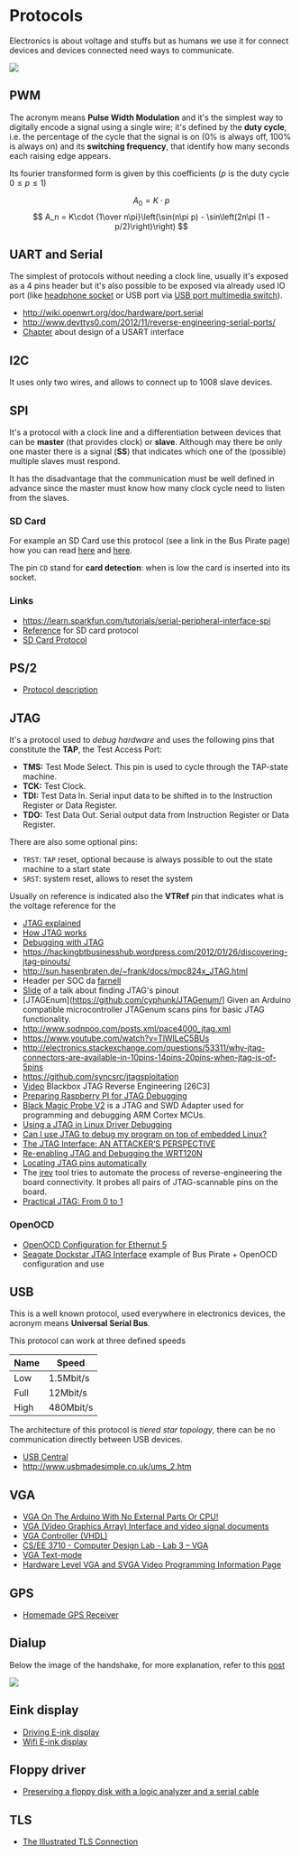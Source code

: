# Protocols

Electronics is about voltage and stuffs but as humans we use it for
connect devices and devices connected need ways to communicate.

![](Images/connectors.jpg)

## PWM

The acronym means **Pulse Width Modulation** and it's the simplest
way to digitally encode a signal using a single wire; it's defined
by the **duty cycle**, i.e. the percentage of the cycle that the
signal is on (0% is always off, 100% is always on) and its **switching frequency**,
that identify how many seconds each raising edge appears.

Its fourier transformed form is given by this coefficients ($p$ is the duty cycle
$0\leq p\leq 1$)

$$
A_0 = K\cdot p
$$
$$
A_n = K\cdot {1\over n\pi}\left(\sin(n\pi p) - \sin\left(2n\pi (1 - p/2)\right)\right)
$$

## UART and Serial

The simplest of protocols without needing a clock line, usually it's exposed
as a 4 pins header but it's also possible to be exposed via already used IO
port (like [headphone socket](http://www.pabr.org/consolejack/consolejack.en.html) or
USB port via [USB port multimedia switch](https://www.fairchildsemi.com/datasheets/FS/FSA9280A.pdf)).

 - http://wiki.openwrt.org/doc/hardware/port.serial
 - http://www.devttys0.com/2012/11/reverse-engineering-serial-ports/
 - [Chapter](http://users.ece.utexas.edu/~valvano/Volume1/E-Book/C11_SerialInterface.htm) about design of a USART interface

## I2C

It uses only two wires, and allows to connect up to 1008 slave devices.

## SPI

It's a protocol with a clock line and a differentiation between devices that can be
**master** (that provides clock) or **slave**. Although may there be only one master
there is a signal (**SS**) that indicates which one of the (possible) multiple slaves
must respond.

It has the disadvantage that the communication must be well defined in advance since the
master must know how many clock cycle need to listen from the slaves.

### SD Card

For example an SD Card use this protocol (see a link in the Bus Pirate page) how you can
read [here](http://elm-chan.org/docs/mmc/mmc_e.html) and [here](http://www.dejazzer.com/ee379/lecture_notes/lec12_sd_card.pdf).

The pin ``CD`` stand for **card detection**: when is low the card is inserted into its socket.

### Links

 - https://learn.sparkfun.com/tutorials/serial-peripheral-interface-spi
 - [Reference](https://www.sdcard.org/downloads/pls/part1_410.pdf) for SD card protocol
 - [SD Card Protocol](http://wiki.seabright.co.nz/wiki/SdCardProtocol.html)

## PS/2

 - [Protocol description](http://www.computer-engineering.org/ps2protocol/)

## JTAG


It's a protocol used to _debug hardware_ and uses the following pins that constitute the **TAP**,
the Test Access Port:

 - **TMS:** Test Mode Select. This pin is used to cycle through the TAP-state machine.
 - **TCK:** Test Clock.
 - **TDI:** Test Data In. Serial input data to be shifted in to the Instruction Register or Data Register.
 - **TDO:** Test Data Out.  Serial output data from Instruction Register or Data Register.

There are also some optional pins:

 - ``TRST``: ``TAP`` reset, optional because is always possible to out the state machine to a start state
 - ``SRST``: system reset, allows to reset the system

Usually on reference is indicated also the **VTRef** pin that indicates what is the voltage reference
for the 

 - [JTAG explained](http://blog.senr.io/blog/jtag-explained)
 - [How JTAG works](http://www.fpga4fun.com/JTAG2.html)
 - [Debugging with JTAG](http://elinux.org/images/5/56/DebuggingWithJtagCelf2009.pdf)
 - https://hackingbtbusinesshub.wordpress.com/2012/01/26/discovering-jtag-pinouts/
 - http://sun.hasenbraten.de/~frank/docs/mpc824x_JTAG.html
 - Header per SOC da [farnell](http://uk.farnell.com/fci/20021121-00010c4lf/connector-header-smt-r-a-1-27mm/dp/1865279?ost=609-3695-1-ND)
 - [Slide](http://elinux.org/images/d/d6/Jtag.pdf) of a talk about finding JTAG's pinout
 - [JTAGEnum](https://github.com/cyphunk/JTAGenum/] Given an Arduino compatible microcontroller JTAGenum scans pins for basic JTAG functionality.
 - http://www.sodnpoo.com/posts.xml/pace4000_jtag.xml
 - https://www.youtube.com/watch?v=TlWlLeC5BUs
 - http://electronics.stackexchange.com/questions/53311/why-jtag-connectors-are-available-in-10pins-14pins-20pins-when-jtag-is-of-5pins
 - https://github.com/syncsrc/jtagsploitation
 - [Video](https://www.youtube.com/watch?v=Up0697E5DGc) Blackbox JTAG Reverse Engineering [26C3]
 - [Preparing Raspberry PI for JTAG Debugging](http://sysprogs.com/VisualKernel/tutorials/raspberry/jtagsetup/)
 - [Black Magic Probe V2](http://1bitsquared.de/products/black-magic-probe) is a JTAG and SWD Adapter used for programming and debugging ARM Cortex MCUs.
 - [Using a JTAG in Linux Driver Debugging](http://elinux.org/images/f/ff/JTAG_In_Linux_Driver_Debug_Anderson.pdf)
 - [Can I use JTAG to debug my program on top of embedded Linux?](https://stackoverflow.com/questions/8755594/can-i-use-jtag-to-debug-my-program-on-top-of-embedded-linux)
 - [The JTAG Interface: AN ATTACKER’S PERSPECTIVE](https://optivstorage.blob.core.windows.net/web/file/55e86eae3f04450d9bafcbb3a94559ca/JTAG.Whitepaper.pdf)
 - [Re-enabling JTAG and Debugging the WRT120N](http://www.devttys0.com/2014/02/re-enabling-jtag-and-debugging-the-wrt120n/)
 - [Locating JTAG pins automatically](http://elinux.org/images/d/d6/Jtag.pdf)
 - The [jrev](http://nsa.unaligned.org/jrev.php) tool tries to automate the process of reverse-engineering the board connectivity. It probes all pairs of JTAG-scannable pins on the board.
 - [Practical JTAG: From 0 to 1](https://cansecwest.com/slides/2018/Practical%20JTAGfrom%200%20to%201%20-%20hyperchem,%20Tencent's%20XuanwulLab.pdf)

### OpenOCD

 - [OpenOCD Configuration for Ethernut 5](http://www.ethernut.de/en/hardware/enut5/openocd.html)
 - [Seagate Dockstar JTAG Interface](https://www.rudiswiki.de/wiki/DockStarJTAG) example of Bus Pirate + OpenOCD configuration and use

## USB

This is a well known protocol, used everywhere in electronics devices, the acronym means **Universal Serial Bus**.

This protocol can work at three defined speeds

|Name | Speed |
|-----|-----------|
|Low  | 1.5Mbit/s |
|Full | 12Mbit/s  |
|High | 480Mbit/s |

The architecture of this protocol is *tiered star topology*, there can be no communication directly between USB devices.

 - [USB Central](http://janaxelson.com/usb.htm)
 - http://www.usbmadesimple.co.uk/ums_2.htm

## VGA

 - [VGA On The Arduino With No External Parts Or CPU!](http://dpeckett.com/vga-on-the-arduino-with-no-external-parts)
 - [VGA (Video Graphics Array) Interface and video signal documents](http://martin.hinner.info/vga/)
 - [VGA Controller (VHDL)](https://eewiki.net/pages/viewpage.action?pageId=15925278)
 - [CS/EE 3710 - Computer Design Lab - Lab 3 – VGA](http://www.eng.utah.edu/~cs3710/labs/VGA.pdf)
 - [VGA Text-mode](http://www.flingos.co.uk/docs/reference/VGA-Text-Mode/)
 - [Hardware Level VGA and SVGA Video Programming Information Page](http://www.osdever.net/FreeVGA/vga/vgatext.htm)

## GPS

 - [Homemade GPS Receiver](http://www.aholme.co.uk/GPS/Main.htm)
 
## Dialup

Below the image of the handshake, for more explanation, refer to this [post](https://www.windytan.com/2012/11/the-sound-of-dialup-pictured.html)

![](https://oona.windytan.com/posters/dialup-final.png)

## Eink display

 - [Driving E-ink display](http://essentialscrap.com/eink/index.html)
 - [Wifi E-ink display](http://spritesmods.com/?art=einkdisplay)

## Floppy driver

 - [Preserving a floppy disk with a logic analyzer and a serial cable](https://www.chzsoft.de/site/hardware/preserving-a-floppy-disk-with-a-logic-analyzer/)

## TLS

 - [The Illustrated TLS Connection](https://tls.ulfheim.net/)
